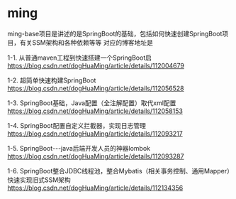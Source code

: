 # ming

ming-base项目是讲述的是SpringBoot的基础，包括如何快速创建SpringBoot项目，有关SSM架构和各种依赖等等
对应的博客地址是

1-1. 从普通maven工程到快速搭建一个SpringBoot启
https://blog.csdn.net/dogHuaMing/article/details/112004679

1-2. 超简单快速构建SpringBoot
https://blog.csdn.net/dogHuaMing/article/details/112056528

1-3. SpringBoot基础，Java配置（全注解配置）取代xml配置
https://blog.csdn.net/dogHuaMing/article/details/112058153

1-4. SpringBoot配置自定义拦截器，实现日志管理
https://blog.csdn.net/dogHuaMing/article/details/112093217

1-5. SpringBoot---java后端开发人员的神器lombok
https://blog.csdn.net/dogHuaMing/article/details/112093287

1-6. SpringBoot整合JDBC线程池，整合Mybatis（相关事务控制、通用Mapper）快速实现旧式SSM架构
https://blog.csdn.net/dogHuaMing/article/details/112134356


